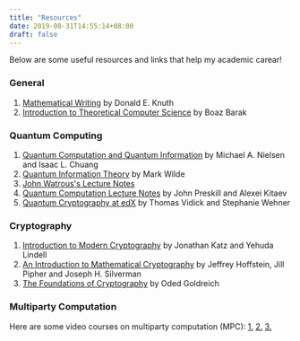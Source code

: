```yaml
---
title: "Resources"
date: 2019-08-31T14:55:14+08:00
draft: false
---
```


Below are some useful resources and links that help my academic carear!

### General

1. [Mathematical Writing](/resources/knuth_mathematical_writing.pdf) by Donald E. Knuth
2. [Introduction to Theoretical Computer Science](https://introtcs.org/public/index.html) by Boaz Barak


### Quantum Computing

1. [Quantum Computation and Quantum Information](https://www.cambridge.org/core/books/quantum-computation-and-quantum-information/01E10196D0A682A6AEFFEA52D53BE9AE#) by Michael A. Nielsen and Isaac L. Chuang
2. [Quantum Information Theory](http://www.markwilde.com/) by Mark Wilde
3. [John Watrous's Lecture Notes](https://cs.uwaterloo.ca/~watrous/LectureNotes.html)
4. [Quantum Computation Lecture Notes](http://www.theory.caltech.edu/people/preskill/ph229/) by John Preskill and Alexei Kitaev
5. [Quantum Cryptography at edX](https://www.edx.org/course/quantum-cryptography-0) by Thomas Vidick and Stephanie Wehner

### Cryptography

1. [Introduction to Modern Cryptography](https://www.cs.umd.edu/~jkatz/imc.html) by Jonathan Katz and Yehuda Lindell
2. [An Introduction to Mathematical Cryptography](https://www.math.brown.edu/~jhs/MathCryptoHome.html) by Jeffrey Hoffstein, Jill Pipher and Joseph H. Silverman
3. [The Foundations of Cryptography](http://www.wisdom.weizmann.ac.il/~oded/foc-book.html) by Oded Goldreich


### Multiparty Computation

Here are some video courses on multiparty computation (MPC):
[1.](https://cyber.biu.ac.il/event/the-5th-biu-winter-school/) [2.](http://u.cs.biu.ac.il/~lindell/mpcschool.html) [3.](http://ecrypt-eu.blogspot.com/2015/11/video-lectures-for-multiparty.html)